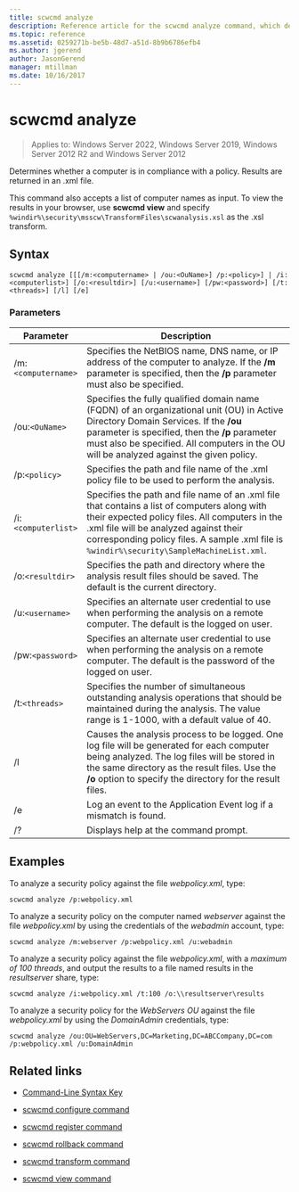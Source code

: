 ```yaml
---
title: scwcmd analyze
description: Reference article for the scwcmd analyze command, which determines whether a computer is in compliance with a policy.
ms.topic: reference
ms.assetid: 0259271b-be5b-48d7-a51d-8b9b6786efb4
ms.author: jgerend
author: JasonGerend
manager: mtillman
ms.date: 10/16/2017
---
```


# scwcmd analyze

>Applies to: Windows Server 2022, Windows Server 2019, Windows Server 2012 R2 and Windows Server 2012

Determines whether a computer is in compliance with a policy. Results are returned in an .xml file.

This command also accepts a list of computer names as input. To view the results in your browser, use **scwcmd view** and specify `%windir%\security\msscw\TransformFiles\scwanalysis.xsl` as the .xsl transform.

## Syntax

```
scwcmd analyze [[[/m:<computername> | /ou:<OuName>] /p:<policy>] | /i:<computerlist>] [/o:<resultdir>] [/u:<username>] [/pw:<password>] [/t:<threads>] [/l] [/e]
```

### Parameters

| Parameter | Description |
|--|--|
| /m:`<computername>` | Specifies the NetBIOS name, DNS name, or IP address of the computer to analyze. If the **/m** parameter is specified, then the **/p** parameter must also be specified. |
| /ou:`<OuName>` | Specifies the fully qualified domain name (FQDN) of an organizational unit (OU) in Active Directory Domain Services. If the **/ou** parameter is specified, then the **/p** parameter must also be specified. All computers in the OU will be analyzed against the given policy. |
| /p:`<policy>` | Specifies the path and file name of the .xml policy file to be used to perform the analysis. |
| /i:`<computerlist>` | Specifies the path and file name of an .xml file that contains a list of computers along with their expected policy files. All computers in the .xml file will be analyzed against their corresponding policy files. A sample .xml file is `%windir%\security\SampleMachineList.xml`. |
| /o:`<resultdir>` | Specifies the path and directory where the analysis result files should be saved. The default is the current directory. |
| /u:`<username>` | Specifies an alternate user credential to use when performing the analysis on a remote computer. The default is the logged on user. |
| /pw:`<password>` | Specifies an alternate user credential to use when performing the analysis on a remote computer. The default is the password of the logged on user. |
| /t:`<threads>` | Specifies the number of simultaneous outstanding analysis operations that should be maintained during the analysis. The value range is 1-1000, with a default value of 40. |
| /l | Causes the analysis process to be logged. One log file will be generated for each computer being analyzed. The log files will be stored in the same directory as the result files. Use the **/o** option to specify the directory for the result files. |
| /e | Log an event to the Application Event log if a mismatch is found. |
| /? | Displays help at the command prompt. |

## Examples

To analyze a security policy against the file *webpolicy.xml*, type:

```
scwcmd analyze /p:webpolicy.xml
```

To analyze a security policy on the computer named *webserver* against the file *webpolicy.xml* by using the credentials of the *webadmin* account, type:

```
scwcmd analyze /m:webserver /p:webpolicy.xml /u:webadmin
```

To analyze a security policy against the file *webpolicy.xml*, with a *maximum of 100 threads*, and output the results to a file named results in the *resultserver* share, type:

```
scwcmd analyze /i:webpolicy.xml /t:100 /o:\\resultserver\results
```

To analyze a security policy for the *WebServers OU* against the file *webpolicy.xml* by using the *DomainAdmin* credentials, type:

```
scwcmd analyze /ou:OU=WebServers,DC=Marketing,DC=ABCCompany,DC=com /p:webpolicy.xml /u:DomainAdmin
```

## Related links

- [Command-Line Syntax Key](command-line-syntax-key.md)

- [scwcmd configure command](scwcmd-configure.md)

- [scwcmd register command](scwcmd-register.md)

- [scwcmd rollback command](scwcmd-rollback.md)

- [scwcmd transform command](scwcmd-transform.md)

- [scwcmd view command](scwcmd-view.md)
